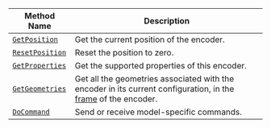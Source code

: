 <!-- prettier-ignore -->
Method Name | Description
----------- | -----------
[`GetPosition`](/components/encoder/#getposition) | Get the current position of the encoder.
[`ResetPosition`](/components/encoder/#resetposition) | Reset the position to zero.
[`GetProperties`](/components/encoder/#getproperties) | Get the supported properties of this encoder.
[`GetGeometries`](/components/encoder/#getgeometries) | Get all the geometries associated with the encoder in its current configuration, in the [frame](/services/frame-system/) of the encoder.
[`DoCommand`](/components/encoder/#docommand) | Send or receive model-specific commands.
